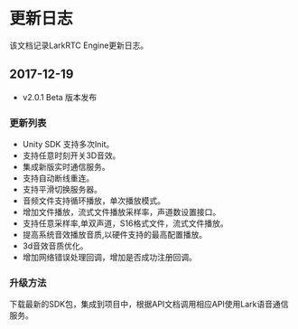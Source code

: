 # 更新日志

该文档记录LarkRTC Engine更新日志。

## 2017-12-19

* v2.0.1 Beta 版本发布

### 更新列表

- Unity SDK 支持多次Init。
- 支持任意时刻开关3D音效。
- 集成新版实时通信服务。
- 支持自动断线重连。
- 支持平滑切换服务器。
- 音频文件支持循环播放，单次播放模式。
- 增加文件播放，流式文件播放采样率，声道数设置接口。
- 支持任意采样率,单双声道，S16格式文件，流式文件播放。
- 提高系统音效播放音质,以硬件支持的最高配置播放。
- 3d音效音质优化。
- 增加网络错误处理回调，增加是否成功注册回调。

### 升级方法

下载最新的SDK包，集成到项目中，根据API文档调用相应API使用Lark语音通信服务。
